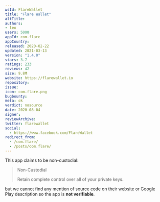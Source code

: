 ```yaml
---
wsId: FlareWallet
title: "Flare Wallet"
altTitle: 
authors:
- leo
users: 5000
appId: com.flare
appCountry: 
released: 2020-02-22
updated: 2021-03-13
version: "1.4.0"
stars: 3.7
ratings: 233
reviews: 42
size: 9.8M
website: https://flarewallet.io
repository: 
issue: 
icon: com.flare.png
bugbounty: 
meta: ok
verdict: nosource
date: 2020-08-04
signer: 
reviewArchive:
twitter: flarewallet
social:
  - https://www.facebook.com/FlareWallet
redirect_from:
  - /com.flare/
  - /posts/com.flare/
---
```


This app claims to be non-custodial:

> Non-Custodial
> 
> Retain complete control over all of your private keys.

but we cannot find any mention of source code on their website or Google Play
description so the app is **not verifiable**.
